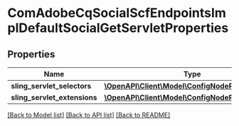 # ComAdobeCqSocialScfEndpointsImplDefaultSocialGetServletProperties

## Properties
Name | Type | Description | Notes
------------ | ------------- | ------------- | -------------
**sling_servlet_selectors** | [**\OpenAPI\Client\Model\ConfigNodePropertyArray**](ConfigNodePropertyArray.md) |  | [optional] 
**sling_servlet_extensions** | [**\OpenAPI\Client\Model\ConfigNodePropertyString**](ConfigNodePropertyString.md) |  | [optional] 

[[Back to Model list]](../README.md#documentation-for-models) [[Back to API list]](../README.md#documentation-for-api-endpoints) [[Back to README]](../README.md)


